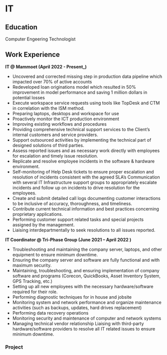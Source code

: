 # IT


## Education
Computer Engeering Technologist



## Work Experience
**IT @ Mammoet (April 2022 - Present_)**
- Uncovered and corrected missing step in production data pipeline which impacted over 70% of active accounts
- Redeveloped loan originations model which resulted in 50% improvement in model performance and saving 1 million dollars in potential losses
- Execute workspace service requests using tools like TopDesk and CTM in correlation with the ISM method.
- Preparing laptops, desktops and workspace for use
- Proactively monitor the ICT production environment
- Improving existing workflows and procedures
- Providing comprehensive technical support services to the Client’s internal customers and service providers.
- Support outsourced activities by implementing the technical part of designed solutions of third parties.
- Assess reported issues and as necessary work directly with employees for escalation and timely issue resolution.
- Replicate and resolve employee incidents in the software & hardware environment.
- Self-monitoring of Help Desk tickets to ensure proper escalation and resolution of incidents consistent with the agreed SLA’s Communication with several IT Infrastructure support groups to appropriately escalate incidents and follow up on incidents to drive resolution for the employees.
- Create and submit detailed call logs documenting customer interactions to be inclusive of accuracy, thoroughness, and timeliness.
- Contribute current technical information and best practices concerning proprietary applications.
- Performing customer support related tasks and special projects assigned by the management.
- Liaising interdepartmentally to seek resolutions to all issues reported.

                                                              

**IT Coordinator @ Tri-Phase Group  (June 2021 – April 2022 )**
- Troubleshooting and maintaining the company server, laptops, and other equipment to ensure minimum downtime. 
- Ensuring the company server and software are fully functional and with maximum security. 
- Maintaining, troubleshooting, and ensuring implementation of company software and programs (Corecon, QuickBooks, Asset Inventory System, GPS Tracking, etc.)
- Setting up all new employees with the necessary hardware/software required for their role.
- Performing diagnostic techniques for in house and jobsite
- Monitoring system and network performance and organize maintenance activities (such as backups, updates, hard drives replacement)
- Performing data recovery operations
- Monitoring security and maintenance of computer and network systems
- Managing technical vendor relationship Liaising with third-party hardware/software providers to resolve all IT related issues to ensure minimum downtime. 


### Project
